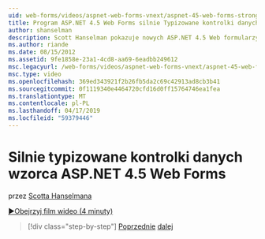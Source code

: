 ```yaml
---
uid: web-forms/videos/aspnet-web-forms-vnext/aspnet-45-web-forms-strong-typed-data-controls
title: Program ASP.NET 4.5 Web Forms silnie Typizowane kontrolki danych | Dokumentacja firmy Microsoft
author: shanselman
description: Scott Hanselman pokazuje nowych ASP.NET 4.5 Web formularzy silne wpisanych danych formantów.
ms.author: riande
ms.date: 08/15/2012
ms.assetid: 9fe1858e-23a1-4cd8-aa69-6eadbb249612
msc.legacyurl: /web-forms/videos/aspnet-web-forms-vnext/aspnet-45-web-forms-strong-typed-data-controls
msc.type: video
ms.openlocfilehash: 369ed343921f2b26fb5da2c69c42913ad8cb3b41
ms.sourcegitcommit: 0f1119340e4464720cfd16d0ff15764746ea1fea
ms.translationtype: MT
ms.contentlocale: pl-PL
ms.lasthandoff: 04/17/2019
ms.locfileid: "59379446"
---
```

# <a name="aspnet-45-web-forms-strong-typed-data-controls"></a>Silnie typizowane kontrolki danych wzorca ASP.NET 4.5 Web Forms

przez [Scotta Hanselmana](https://github.com/shanselman)

[&#9654;Obejrzyj film wideo (4 minuty)](https://channel9.msdn.com/Blogs/ASP-NET-Site-Videos/aspnet-45-web-forms-strong-typed-data-controls)

> [!div class="step-by-step"]
> [Poprzednie](aspnet-45-web-forms-model-binding.md)
> [dalej](aspnet-vnext-videos-bundling-and-minification.md)
